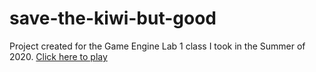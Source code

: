 # save-the-kiwi-but-good
Project created for the Game Engine Lab 1 class I took in the Summer of 2020.
[Click here to play](https://swiimii.itch.io/save-the-kiwi-update)
